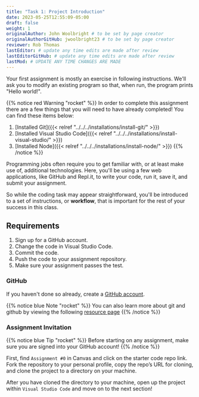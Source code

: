 ```yaml
---
title: "Task 1: Project Introduction"
date: 2023-05-25T12:55:09-05:00
draft: false
weight: 1
originalAuthor: John Woolbright # to be set by page creator
originalAuthorGitHub: jwoolbright23 # to be set by page creator
reviewer: Rob Thomas
lastEditor: # update any time edits are made after review
lastEditorGitHub: # update any time edits are made after review
lastMod: # UPDATE ANY TIME CHANGES ARE MADE
---
```


Your first assignment is mostly an exercise in following instructions. We'll ask you to modify an existing program so that, when run, the program prints "Hello world!".

{{% notice red Warning "rocket" %}}
In order to complete this assignment there are a few things that you will need to have already completed! You can find these items below:

1. [Installed Git]({{< relref "../../../installations/install-git/" >}})
1. [Installed Visual Studio Code]({{< relref "../../../installations/install-visual-studio/" >}})
1. [Installed Node]({{< relref "../../../installations/install-node/" >}})
{{% /notice %}}

Programming jobs often require you to get familiar with, or at least make use of, additional technologies. Here, you'll be using a few web applications, like GitHub and Repl.it, to write your code, run it, save it, and submit your assignment.

So while the coding task may appear straightforward, you'll be introduced to a set of instructions, or **workflow**, that is important for the rest of your success in this class.

## Requirements

1. Sign up for a GitHub account.
1. Change the code in Visual Studio Code.
1. Commit the code.
1. Push the code to your assignment repository.
1. Make sure your assignment passes the test.

### GitHub

If you haven't done so already, create a [GitHub account](https://github.com/join?ref_cta=Sign+up&ref_loc=header+logged+out&ref_page=%2F&source=header-home).

{{% notice blue Note "rocket" %}}
You can also learn more about git and github by viewing the following [resource page](https://docs.github.com/en/get-started/quickstart/git-and-github-learning-resources)
{{% /notice %}}

### Assignment Invitation

{{% notice blue Tip "rocket" %}}
Before starting on any assignment, make sure you are signed into your GitHub account!
{{% /notice %}}

First, find `Assignment #0` in Canvas and click on the starter code repo link. Fork the repository to your personal profile, copy the repo’s URL for cloning, and clone the project to a directory on your machine.

After you have cloned the directory to your machine, open up the project within `Visual Studio Code` and move on to the next section!
